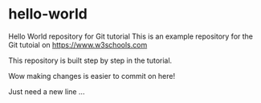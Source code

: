 # hello-world
Hello World repository for Git tutorial
This is an example repository for the Git tutoial on https://www.w3schools.com

This repository is built step by step in the tutorial.

Wow making changes is easier to commit on here!

Just need a new line ...